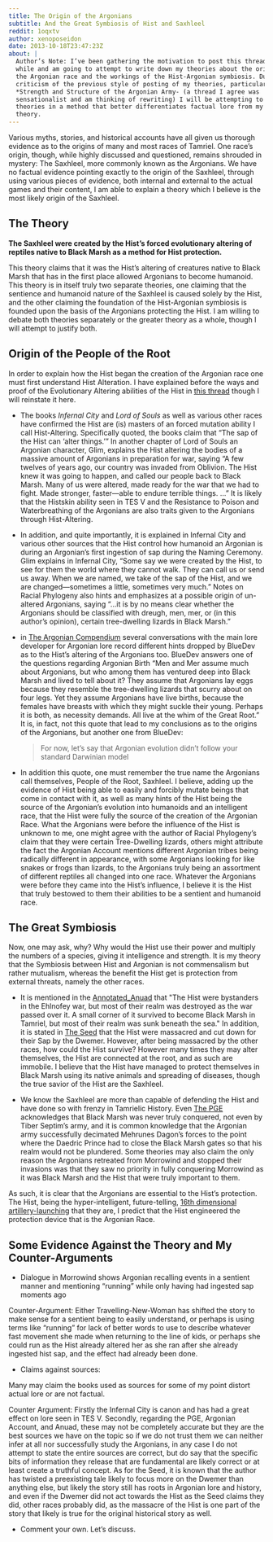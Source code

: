 ```yaml
---
title: The Origin of the Argonians
subtitle: And the Great Symbiosis of Hist and Saxhleel
reddit: 1oqxtv
author: xenoposeidon
date: 2013-10-18T23:47:23Z
about: |
  Author’s Note: I’ve been gathering the motivation to post this thread for a
  while and am going to attempt to write down my theories about the origin of
  the Argonian race and the workings of the Hist-Argonian symbiosis. Due to
  criticism of the previous style of posting of my theories, particularly *The*
  *Strength and Structure of the Argonian Army- (a thread I agree was
  sensationalist and am thinking of rewriting) I will be attempting to post my
  theories in a method that better differentiates factual lore from my own
  theory.
---
```


Various myths, stories, and historical accounts have all given us thorough
evidence as to the origins of many and most races of Tamriel. One race’s origin,
though, while highly discussed and questioned, remains shrouded in mystery: The
Saxhleel, more commonly known as the Argonians. We have no factual evidence
pointing exactly to the origin of the Saxhleel, through using various pieces of
evidence, both internal and external to the actual games and their content, I am
able to explain a theory which I believe is the most likely origin of the
Saxhleel.

## The Theory

**The Saxhleel were created by the Hist’s forced evolutionary altering of**
**reptiles native to Black Marsh as a method for Hist protection.**

This theory claims that it was the Hist’s altering of creatures native to Black
Marsh that has in the first place allowed Argonians to become humanoid. This
theory is in itself truly two separate theories, one claiming that the sentience
and humanoid nature of the Saxhleel is caused solely by the Hist, and the other
claiming the foundation of the Hist-Argonian symbiosis is founded upon the basis
of the Argonians protecting the Hist. I am willing to debate both theories
separately or the greater theory as a whole, though I will attempt to justify
both.

## Origin of the People of the Root

In order to explain how the Hist began the creation of the Argonian race one
must first understand Hist Alteration. I have explained before the ways and
proof of the Evolutionary Altering abilities of the Hist in [this thread][0]
though I will reinstate it here.

- The books *Infernal City* and *Lord of Souls* as well as various other races
  have confirmed the Hist are (is) masters of an forced mutation ability I call
  Hist-Altering. Specifically quoted, the books claim that “The sap of the Hist
  can ‘alter things.’” In another chapter of Lord of Souls an Argonian
  character, Glim, explains the Hist altering the bodies of a massive amount of
  Argonians in preparation for war, saying “A few twelves of years ago, our
  country was invaded from Oblivion. The Hist knew it was going to happen, and
  called our people back to Black Marsh. Many of us were altered, made ready for
  the war that we had to fight. Made stronger, faster—able to endure terrible
  things. …” It is likely that the Histskin ability seen in TES V and the
  Resistance to Poison and Waterbreathing of the Argonians are also traits given
  to the Argonians through Hist-Altering.

- In addition, and quite importantly, it is explained in Infernal City and
  various other sources that the Hist control how humanoid an Argonian is during
  an Argonian’s first ingestion of sap during the Naming Ceremony. Glim explains
  in Infernal City, “Some say we were created by the Hist, to see for them the
  world where they cannot walk. They can call us or send us away. When we are
  named, we take of the sap of the Hist, and we are changed—sometimes a little,
  sometimes very much.” Notes on Racial Phylogeny also hints and emphasizes at a
  possible origin of un-altered Argonians, saying “…it is by no means clear
  whether the Argonians should be classified with dreugh, men, mer, or (in this
  author’s opinion), certain tree-dwelling lizards in Black Marsh.”

- in [The Argonian Compendium][1] several conversations with the main lore
  developer for Argonian lore record different hints dropped by BlueDev as to
  the Hist’s altering of the Argonians too. BlueDev answers one of the questions
  regarding Argonian Birth “Men and Mer assume much about Argonians, but who
  among them has ventured deep into Black Marsh and lived to tell about it? They
  assume that Argonians lay eggs because they resemble the tree-dwelling lizards
  that scurry about on four legs. Yet they assume Argonians have live births,
  because the females have breasts with which they might suckle their young.
  Perhaps it is both, as necessity demands. All live at the whim of the Great
  Root.” It is, in fact, not this quote that lead to my conclusions as to the
  origins of the Argonians, but another one from BlueDev:

  > For now, let’s say that Argonian evolution didn’t follow your standard
  > Darwinian model

- In addition this quote, one must remember the true name the Argonians call
  themselves, People of the Root, Saxhleel. I believe, adding up the evidence of
  Hist being able to easily and forcibly mutate beings that come in contact with
  it, as well as many hints of the Hist being the source of the Argonian’s
  evolution into humanoids and an intelligent race, that the Hist were fully the
  source of the creation of the Argonian Race. What the Argonians were before
  the influence of the Hist is unknown to me, one might agree with the author of
  Racial Phylogeny’s claim that they were certain Tree-Dwelling lizards, others
  might attribute the fact the Argonian Account mentions different Argonian
  tribes being radically different in appearance, with some Argonians looking
  for like snakes or frogs than lizards, to the Argonians truly being an
  assortment of different reptiles all changed into one race. Whatever the
  Argonians were before they came into the Hist’s influence, I believe it is the
  Hist that truly bestowed to them their abilities to be a sentient and humanoid
  race.

## The Great Symbiosis

Now, one may ask, why? Why would the Hist use their power and multiply the
numbers of a species, giving it intelligence and strength. It is my theory that
the Symbiosis between Hist and Argonian is not commensalism but rather
mutualism, whereas the benefit the Hist get is protection from external threats,
namely the other races.

- It is mentioned in the [Annotated_Anuad][2] that "The Hist were bystanders in
  the Ehlnofey war, but most of their realm was destroyed as the war passed over
  it. A small corner of it survived to become Black Marsh in Tamriel, but most
  of their realm was sunk beneath the sea." In addition, it is stated in [The
  Seed][3] that the Hist were massacred and cut down for their Sap by the
  Dwemer. However, after being massacred by the other races, how could the Hist
  survive? However many times they may alter themselves, the Hist are connected
  at the root, and as such are immobile. I believe that the Hist have managed to
  protect themselves in Black Marsh using its native animals and spreading of
  diseases, though the true savior of the Hist are the Saxhleel.

- We know the Saxhleel are more than capable of defending the Hist and have done
  so with frenzy in Tamrielic History. Even [The PGE][4] acknowledges that Black
  Marsh was never truly conquered, not even by Tiber Septim’s army, and it is
  common knowledge that the Argonian army successfully decimated Mehrunes
  Dagon’s forces to the point where the Daedric Prince had to close the Black
  Marsh gates so that his realm would not be plundered. Some theories may also
  claim the only reason the Argonians retreated from Morrowind and stopped their
  invasions was that they saw no priority in fully conquering Morrowind as it
  was Black Marsh and the Hist that were truly important to them.

As such, it is clear that the Argonians are essential to the Hist’s protection.
The Hist, being the hyper-intelligent, future-telling, [16th dimensional
artillery-launching][5] that they are, I predict that the Hist engineered the
protection device that is the Argonian Race.

## Some Evidence Against the Theory and My Counter-Arguments

- Dialogue in Morrowind shows Argonian recalling events in a sentient manner and
  mentioning “running” while only having had ingested sap moments ago

Counter-Argument: Either Travelling-New-Woman has shifted the story to make
sense for a sentient being to easily understand, or perhaps is using terms like
“running” for lack of better words to use to describe whatever fast movement she
made when returning to the line of kids, or perhaps she could run as the Hist
already altered her as she ran after she already ingested hist sap, and the
effect had already been done.

- Claims against sources:

Many may claim the books used as sources for some of my point distort actual
lore or are not factual.

Counter Argument: Firstly the Infernal City is canon and has had a great effect
on lore seen in TES V. Secondly, regarding the PGE, Argonian Account, and Anuad,
these may not be completely accurate but they are the best sources we have on
the topic so if we do not trust them we can neither infer at all nor
successfully study the Argonians, in any case I do not attempt to state the
entire sources are correct, but do say that the specific bits of information
they release that are fundamental are likely correct or at least create a
truthful concept. As for the Seed, it is known that the author has twisted a
preexisting tale likely to focus more on the Dwemer than anything else, but
likely the story still has roots in Argonian lore and history, and even if the
Dwemer did not act towards the Hist as the Seed claims they did, other races
probably did, as the massacre of the Hist is one part of the story that likely
is true for the original historical story as well.

- Comment your own. Let’s discuss.

[0]: https://www.reddit.com/r/teslore/comments/161yk6/the_elder_way_hist_genetics_and_argonian/
[1]: https://z8.invisionfree.com/People_of_the_Beasts/index.php?showtopic=10
[2]: https://www.uesp.net/wiki/Morrowind:The_Annotated_Anuad
[3]: https://www.imperial-library.info/content/ancient-tales-dwemer-part-ii-seed
[4]: https://www.uesp.net/wiki/Lore:Pocket_Guide_to_the_Empire,_3rd_Edition/Argonia
[5]: https://www.imperial-library.info/content/kinmune
